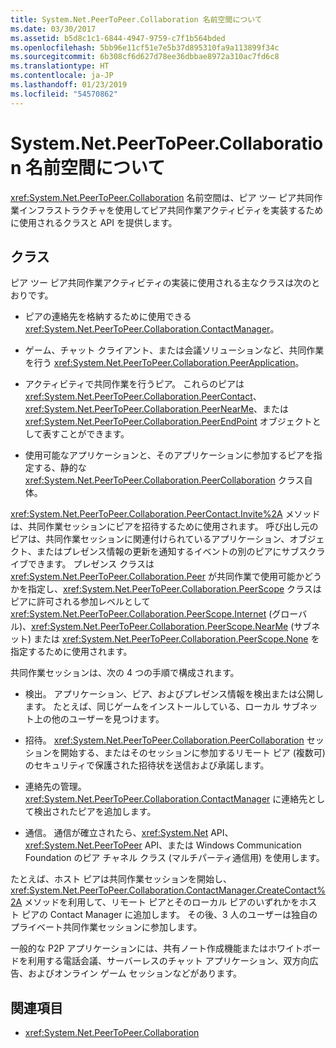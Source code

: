 ```yaml
---
title: System.Net.PeerToPeer.Collaboration 名前空間について
ms.date: 03/30/2017
ms.assetid: b5d8c1c1-6844-4947-9759-c7f1b564bded
ms.openlocfilehash: 5bb96e11cf51e7e5b37d895310fa9a113899f34c
ms.sourcegitcommit: 6b308cf6d627d78ee36dbbae8972a310ac7fd6c8
ms.translationtype: HT
ms.contentlocale: ja-JP
ms.lasthandoff: 01/23/2019
ms.locfileid: "54570862"
---
```

# <a name="about-the-systemnetpeertopeercollaboration-namespace"></a>System.Net.PeerToPeer.Collaboration 名前空間について
<xref:System.Net.PeerToPeer.Collaboration> 名前空間は、ピア ツー ピア共同作業インフラストラクチャを使用してピア共同作業アクティビティを実装するために使用されるクラスと API を提供します。  
  
## <a name="classes"></a>クラス  
 ピア ツー ピア共同作業アクティビティの実装に使用される主なクラスは次のとおりです。  
  
-   ピアの連絡先を格納するために使用できる <xref:System.Net.PeerToPeer.Collaboration.ContactManager>。  
  
-   ゲーム、チャット クライアント、または会議ソリューションなど、共同作業を行う <xref:System.Net.PeerToPeer.Collaboration.PeerApplication>。  
  
-   アクティビティで共同作業を行うピア。  これらのピアは <xref:System.Net.PeerToPeer.Collaboration.PeerContact>、<xref:System.Net.PeerToPeer.Collaboration.PeerNearMe>、または <xref:System.Net.PeerToPeer.Collaboration.PeerEndPoint> オブジェクトとして表すことができます。  
  
-   使用可能なアプリケーションと、そのアプリケーションに参加するピアを指定する、静的な <xref:System.Net.PeerToPeer.Collaboration.PeerCollaboration> クラス自体。  
  
 <xref:System.Net.PeerToPeer.Collaboration.PeerContact.Invite%2A> メソッドは、共同作業セッションにピアを招待するために使用されます。  呼び出し元のピアは、共同作業セッションに関連付けられているアプリケーション、オブジェクト、またはプレゼンス情報の更新を通知するイベントの別のピアにサブスクライブできます。 プレゼンス クラスは <xref:System.Net.PeerToPeer.Collaboration.Peer> が共同作業で使用可能かどうかを指定し、<xref:System.Net.PeerToPeer.Collaboration.PeerScope> クラスはピアに許可される参加レベルとして <xref:System.Net.PeerToPeer.Collaboration.PeerScope.Internet> (グローバル)、<xref:System.Net.PeerToPeer.Collaboration.PeerScope.NearMe> (サブネット) または <xref:System.Net.PeerToPeer.Collaboration.PeerScope.None> を指定するために使用されます。  
  
 共同作業セッションは、次の 4 つの手順で構成されます。  
  
-   検出。 アプリケーション、ピア、およびプレゼンス情報を検出または公開します。  たとえば、同じゲームをインストールしている、ローカル サブネット上の他のユーザーを見つけます。  
  
-   招待。 <xref:System.Net.PeerToPeer.Collaboration.PeerCollaboration> セッションを開始する、またはそのセッションに参加するリモート ピア (複数可) のセキュリティで保護された招待状を送信および承諾します。  
  
-   連絡先の管理。 <xref:System.Net.PeerToPeer.Collaboration.ContactManager> に連絡先として検出されたピアを追加します。  
  
-   通信。 通信が確立されたら、<xref:System.Net> API、<xref:System.Net.PeerToPeer> API、または Windows Communication Foundation のピア チャネル クラス (マルチパーティ通信用) を使用します。  
  
 たとえば、ホスト ピアは共同作業セッションを開始し、<xref:System.Net.PeerToPeer.Collaboration.ContactManager.CreateContact%2A> メソッドを利用して、リモート ピアとそのローカル ピアのいずれかをホスト ピアの Contact Manager に追加します。  その後、3 人のユーザーは独自のプライベート共同作業セッションに参加します。  
  
 一般的な P2P アプリケーションには、共有ノート作成機能またはホワイトボードを利用する電話会議、サーバーレスのチャット アプリケーション、双方向広告、およびオンライン ゲーム セッションなどがあります。  
  
## <a name="see-also"></a>関連項目
- <xref:System.Net.PeerToPeer.Collaboration>
